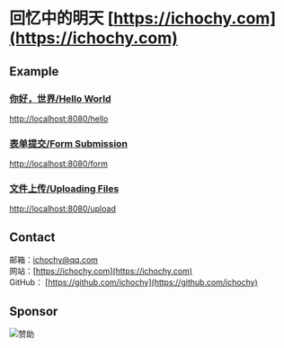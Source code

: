 # 回忆中的明天 [https://ichochy.com](https://ichochy.com)

## Example
### [你好，世界/Hello World](https://ichochy.com/posts/20210525.html)
[http://localhost:8080/hello](http://localhost:8080/hello)

### [表单提交/Form Submission](https://ichochy.com/posts/20210530.html)
[http://localhost:8080/form](http://localhost:8080/form)

### [文件上传/Uploading Files](https://ichochy.com/posts/20210602.html)
[http://localhost:8080/upload](http://localhost:8080/hello)

## Contact
邮箱：[ichochy@qq.com](mailto:ichochy@qq.com)  
网站：[https://ichochy.com](https://ichochy.com)  
GitHub： [https://github.com/ichochy](https://github.com/ichochy)  

## Sponsor
![赞助](https://images.ichochy.com/sponsor.jpg)
